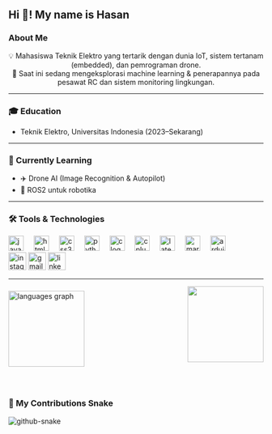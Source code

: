 <h2 align="left">Hi 👋! My name is Hasan</h2>


### About Me

<p align="center">💡 Mahasiswa Teknik Elektro yang tertarik dengan dunia IoT, sistem tertanam (embedded), dan pemrograman drone.<br>🚀 Saat ini sedang mengeksplorasi machine learning & penerapannya pada pesawat RC dan sistem monitoring lingkungan.</p>

---
### 🎓 Education
- Teknik Elektro, Universitas Indonesia (2023–Sekarang)

---

### 🧠 Currently Learning
- ✈️ Drone AI (Image Recognition & Autopilot)
- 🤖 ROS2 untuk robotika

---


### 🛠️ Tools & Technologies

<div align="left">
  <img src="https://cdn.jsdelivr.net/gh/devicons/devicon/icons/javascript/javascript-original.svg" height="30" alt="javascript logo"  />
  <img width="12" />
  <img src="https://cdn.jsdelivr.net/gh/devicons/devicon/icons/html5/html5-original.svg" height="30" alt="html5 logo"  />
  <img width="12" />
  <img src="https://cdn.jsdelivr.net/gh/devicons/devicon/icons/css3/css3-original.svg" height="30" alt="css3 logo"  />
  <img width="12" />
  <img src="https://cdn.jsdelivr.net/gh/devicons/devicon/icons/python/python-original.svg" height="30" alt="python logo"  />
  <img width="12" />
  <img src="https://cdn.jsdelivr.net/gh/devicons/devicon/icons/c/c-original.svg" height="30" alt="c logo"  />
  <img width="12" />
  <img src="https://cdn.jsdelivr.net/gh/devicons/devicon/icons/cplusplus/cplusplus-original.svg" height="30" alt="cplusplus logo"  />
  <img width="12" />
  <img src="https://cdn.simpleicons.org/latex/008080" height="30" alt="latex logo"  />
  <img width="12" />
  <img src="https://skillicons.dev/icons?i=md" height="30" alt="markdown logo"  />
  <img width="12" />
  <img src="https://skillicons.dev/icons?i=arduino" height="30" alt="arduino logo"  />
</div>

<div align="left">
  <img src="https://img.shields.io/static/v1?message=Instagram&logo=instagram&label=&color=E4405F&logoColor=white&labelColor=&style=for-the-badge" height="35" alt="instagram logo"  />
  <img src="https://img.shields.io/static/v1?message=Gmail&logo=gmail&label=&color=D14836&logoColor=white&labelColor=&style=for-the-badge" height="35" alt="gmail logo"  />
  <img src="https://img.shields.io/static/v1?message=LinkedIn&logo=linkedin&label=&color=0077B5&logoColor=white&labelColor=&style=for-the-badge" height="35" alt="linkedin logo"  />
</div>

---

<img align="right" height="150" src="https://i.imgflip.com/65efzo.gif"  />

###

<div align="left">
  <img src="https://github-readme-stats.vercel.app/api/top-langs?username=hasanazzam06&locale=en&hide_title=false&layout=compact&card_width=320&langs_count=5&theme=dracula&hide_border=false" height="150" alt="languages graph"  />
</div>

###

<br clear="both">

### 🐍 My Contributions Snake

<picture>
  <source media="(prefers-color-scheme: dark)" srcset="https://raw.githubusercontent.com/YOUR_USERNAME/YOUR_USERNAME/output/github-snake-dark.svg" />
  <source media="(prefers-color-scheme: light)" srcset="https://raw.githubusercontent.com/YOUR_USERNAME/YOUR_USERNAME/output/github-snake.svg" />
  <img alt="github-snake" src="https://raw.githubusercontent.com/hasanazzam06/hasanazzam06/output/github-snake.svg" />
</picture>


